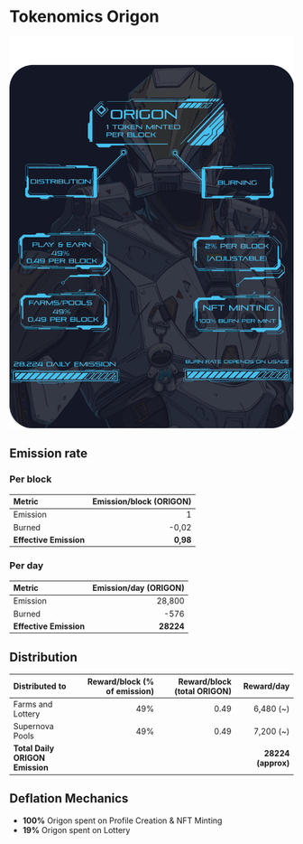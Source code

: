 # Tokenomics Origon

![](../../.gitbook/assets/origon-governance-2.png)



## **Emission rate** <a id="emission-rate"></a>

### **Per block**

| **Metric** | **Emission/block \(ORIGON\)** |
| :--- | ---: |
| Emission | 1 |
| Burned | -0,02 |
| **Effective Emission** | **0,98** |

### Per day <a id="per-day"></a>

| **Metric** | **Emission/day \(ORIGON\)** |
| :--- | ---: |
| Emission | 28,800 |
| Burned | -576 |
| **Effective Emission** | **28224** |

## Distribution <a id="distribution"></a>

| Distributed to | Reward/block \(% of emission\) | Reward/block \(total ORIGON\) | Reward/day |
| :--- | ---: | ---: | ---: |
| Farms and Lottery | 49% | 0.49 | 6,480 \(~\) |
| Supernova Pools | 49% | 0.49 | 7,200 \(~\) |
| **Total Daily ORIGON Emission** |  |  | **28224 \(approx\)** |

## Deflation Mechanics

* **100%** Origon spent on Profile Creation & NFT Minting
* **19%** Origon spent on Lottery

